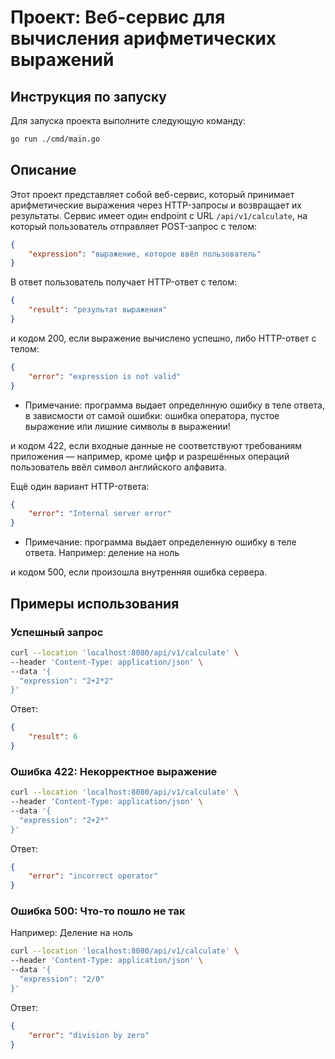 # Проект: Веб-сервис для вычисления арифметических выражений

## Инструкция по запуску

Для запуска проекта выполните следующую команду:

```sh
go run ./cmd/main.go
```

## Описание

Этот проект представляет собой веб-сервис, который принимает арифметические выражения через HTTP-запросы и возвращает их результаты. Сервис имеет один endpoint с URL `/api/v1/calculate`, на который пользователь отправляет POST-запрос с телом:

```json
{
    "expression": "выражение, которое ввёл пользователь"
}
```

В ответ пользователь получает HTTP-ответ с телом:

```json
{
    "result": "результат выражения"
}
```

и кодом 200, если выражение вычислено успешно, либо HTTP-ответ с телом:

```json
{
    "error": "expression is not valid"
}
```
* Примечание: программа выдает определнную ошибку в теле ответа, в зависмости от самой ошибки: ошибка оператора, пустое выражение или лишние символы в выражении!

и кодом 422, если входные данные не соответствуют требованиям приложения — например, кроме цифр и разрешённых операций пользователь ввёл символ английского алфавита.

Ещё один вариант HTTP-ответа:

```json
{
    "error": "Internal server error"
}
```
* Примечание: программа выдает определенную ошибку в теле ответа.  Например: деление на ноль

и кодом 500, если произошла внутренняя ошибка сервера.

## Примеры использования

### Успешный запрос

```sh
curl --location 'localhost:8080/api/v1/calculate' \
--header 'Content-Type: application/json' \
--data '{
  "expression": "2+2*2"
}'
```

Ответ:

```json
{
    "result": 6
}
```

### Ошибка 422: Некорректное выражение

```sh
curl --location 'localhost:8080/api/v1/calculate' \
--header 'Content-Type: application/json' \
--data '{
  "expression": "2+2*"
}'
```

Ответ:

```json
{
    "error": "incorrect operator"
}
```

### Ошибка 500: Что-то пошло не так 

Например: Деление на ноль

```sh
curl --location 'localhost:8080/api/v1/calculate' \
--header 'Content-Type: application/json' \
--data '{
  "expression": "2/0"
}'
```

Ответ:

```json
{
    "error": "division by zero"
}
```
